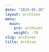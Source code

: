 ```yaml
---
date: "2019-05-28"
layout: archives
menu:
  main:
    pre: archives
    weight: -70
slug: archives
title: Archive
---
```

